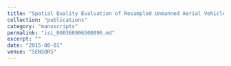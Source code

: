 ```yaml
---
title: "Spatial Quality Evaluation of Resampled Unmanned Aerial Vehicle-Imagery for Weed Mapping"
collection: "publications"
category: "manuscripts"
permalink: "isi_000360906500096.md"
excerpt: ""
date: "2015-08-01"
venue: "SENSORS"
---
```

